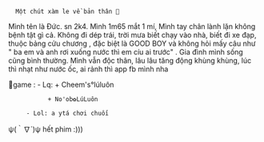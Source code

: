            
      Một chút xàm le về bản thân 🤫

Mình tên là Đức. sn 2k4. Mình 1m65 mắt 1 mí, Mình tay chân lành lặn không bệnh tật gì cả. Không đi dép trái, trời mưa biết chạy vào nhà, biết đi xe đạp, thuộc bảng cửu chương , đặc biệt là GOOD BOY và không hỏi mấy câu như " ba em và anh rơi xuống nước thì em cíu ai trước" . Gia đình mình sống cũng bình thường. Mình vẫn độc thân, lâu lâu tăng động khùng khùng, lúc thì nhạt như nước ốc, ai rảnh thì app fb mình nha



📍game : - Lq: + Cheem's°lúluôn 
               
               + No'ob✿LúLuôn 

         - Lol: a ytá chơi chuối

  ψ(｀∇´)ψ hết phim :)))
